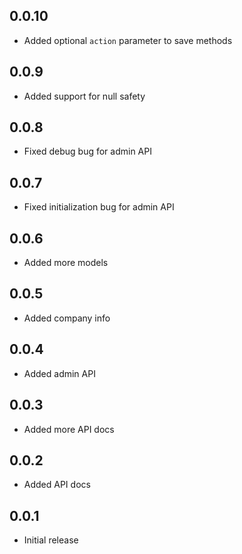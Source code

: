 ## 0.0.10
- Added optional `action` parameter to save methods

## 0.0.9

* Added support for null safety

## 0.0.8

* Fixed debug bug for admin API

## 0.0.7

* Fixed initialization bug for admin API

## 0.0.6

* Added more models 

## 0.0.5

* Added company info 

## 0.0.4

* Added admin API

## 0.0.3

* Added more API docs

## 0.0.2

* Added API docs

## 0.0.1

* Initial release

